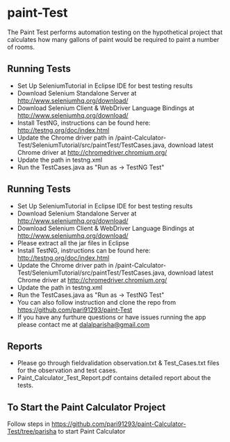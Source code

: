 # paint-Test
The Paint Test performs automation testing on the hypothetical project that calculates how many gallons of paint would be required to paint a number of rooms.

## Running Tests

* Set Up SeleniumTutorial in Eclipse IDE for best testing results
* Download Selenium Standalone Server at http://www.seleniumhq.org/download/
* Download Selenium Client & WebDriver Language Bindings at http://www.seleniumhq.org/download/
* Install TestNG, instructions can be found here: http://testng.org/doc/index.html
* Update the Chrome driver path in /paint-Calculator-Test/SeleniumTutorial/src/paintTest/TestCases.java, download latest Chrome driver at http://chromedriver.chromium.org/
* Update the path in testng.xml
* Run the TestCases.java as "Run as -> TestNG Test"

## Running Tests

* Set Up SeleniumTutorial in Eclipse IDE for best testing results
* Download Selenium Standalone Server at http://www.seleniumhq.org/download/
* Download Selenium Client & WebDriver Language Bindings at http://www.seleniumhq.org/download/
* Please extract all the jar files in Eclipse
* Install TestNG, instructions can be found here: http://testng.org/doc/index.html
* Update the Chrome driver path in /paint-Calculator-Test/SeleniumTutorial/src/paintTest/TestCases.java, download latest Chrome driver at http://chromedriver.chromium.org/
* Update the path in testng.xml
* Run the TestCases.java as "Run as -> TestNG Test"
* You can also follow instruction and clone the repo from https://github.com/pari91293/paint-Test
* If you have any furthure questions or have issues running the app please contact me at dalalparisha@gmail.com

## Reports

* Please go through fieldvalidation observation.txt & Test_Cases.txt files for the observation and test cases.
* Paint_Calculator_Test_Report.pdf contains detailed report about the tests.

## To Start the Paint Calculator Project
Follow steps in https://github.com/pari91293/paint-Calculator-Test/tree/parisha to start Paint Calculator
